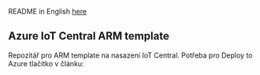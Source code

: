 README in English [here](https://github.com/MicrosoftSTC/Azure-MobileIoTArticle-template)

## Azure IoT Central ARM template
Repozitář pro ARM template na nasazení IoT Central. Potřeba pro Deploy to Azure tlačítko v článku:

